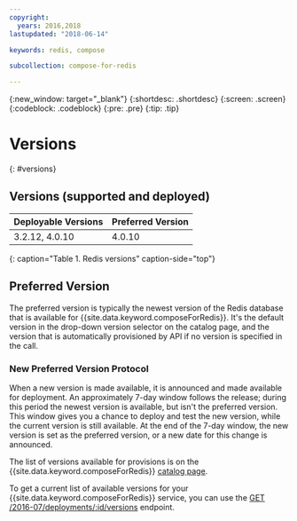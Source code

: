 ```yaml
---
copyright:
  years: 2016,2018
lastupdated: "2018-06-14"

keywords: redis, compose

subcollection: compose-for-redis

---
```


{:new_window: target="_blank"}
{:shortdesc: .shortdesc}
{:screen: .screen}
{:codeblock: .codeblock}
{:pre: .pre}
{:tip: .tip}

# Versions 
{: #versions}

## Versions (supported and deployed)

Deployable Versions| Preferred Version
----------|-----------
3.2.12, 4.0.10 | 4.0.10
{: caption="Table 1. Redis versions" caption-side="top"}

## Preferred Version

The preferred version is typically the newest version of the Redis database that is available for {{site.data.keyword.composeForRedis}}. It's the default version in the drop-down version selector on the catalog page, and the version that is automatically provisioned by API if no version is specified in the call.

### New Preferred Version Protocol

When a new version is made available, it is announced and made available for deployment. An approximately 7-day window follows the release; during this period the newest version is available, but isn't the preferred version. This window gives you a chance to deploy and test the new version, while the current version is still available. At the end of the 7-day window, the new version is set as the preferred version, or a new date for this change is announced.

The list of versions available for provisions is on the {{site.data.keyword.composeForRedis}} [catalog page](https://{DomainName}/catalog/services/compose-for-redis).

To get a current list of available versions for your {{site.data.keyword.composeForRedis}} service, you can use the 
[GET /2016-07/deployments/:id/versions](https://apidocs.compose.com/v1.0/reference#2016-07-get-deployments-versions) endpoint.
